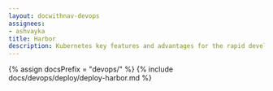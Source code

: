 ```yaml
---
layout: docwithnav-devops
assignees:
- ashvayka
title: Harbor
description: Kubernetes key features and advantages for the rapid development of IoT projects and applications.
---
```


{% assign docsPrefix = "devops/" %}
{% include docs/devops/deploy/deploy-harbor.md %}

